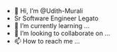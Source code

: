 - 👋 Hi, I’m @Udith-Murali
-  Sr Software Engineer Legato
- 🌱 I’m currently learning ...
- 💞️ I’m looking to collaborate on ...
- 📫 How to reach me ...

<!---
Udith-Murali/Udith-Murali is a ✨ special ✨ repository because its `README.md` (this file) appears on your GitHub profile.
You can click the Preview link to take a look at your changes.
--->
